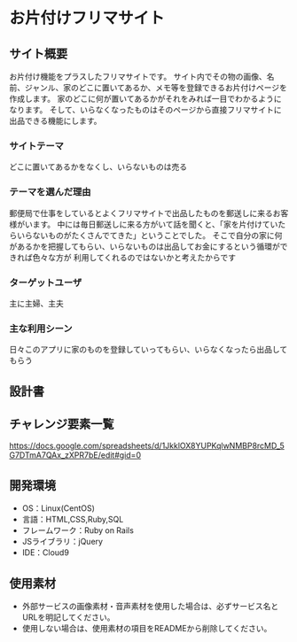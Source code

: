 
# お片付けフリマサイト

## サイト概要
お片付け機能をプラスしたフリマサイトです。
サイト内でその物の画像、名前、ジャンル、家のどこに置いてあるか、メモ等を登録できるお片付けページを作成します。
家のどこに何が置いてあるかがそれをみれば一目でわかるようになります。
そして、いらなくなったものはそのページから直接フリマサイトに出品できる機能にします。

### サイトテーマ
どこに置いてあるかをなくし、いらないものは売る

### テーマを選んだ理由
郵便局で仕事をしているとよくフリマサイトで出品したものを郵送しに来るお客様がいます。
中には毎日郵送しに来る方がいて話を聞くと、「家を片付けていたらいらないものがたくさんでてきた」ということでした。
そこで自分の家に何があるかを把握してもらい、いらないものは出品してお金にするという循環ができれば色々な方が
利用してくれるのではないかと考えたからです

### ターゲットユーザ
主に主婦、主夫

### 主な利用シーン
日々このアプリに家のものを登録していってもらい、いらなくなったら出品してもらう

## 設計書


## チャレンジ要素一覧
https://docs.google.com/spreadsheets/d/1JkklOX8YUPKqlwNMBP8rcMD_5G7DTmA7QAx_zXPR7bE/edit#gid=0

## 開発環境
- OS：Linux(CentOS)
- 言語：HTML,CSS,Ruby,SQL
- フレームワーク：Ruby on Rails
- JSライブラリ：jQuery
- IDE：Cloud9

## 使用素材
- 外部サービスの画像素材・音声素材を使用した場合は、必ずサービス名とURLを明記してください。
- 使用しない場合は、使用素材の項目をREADMEから削除してください。

